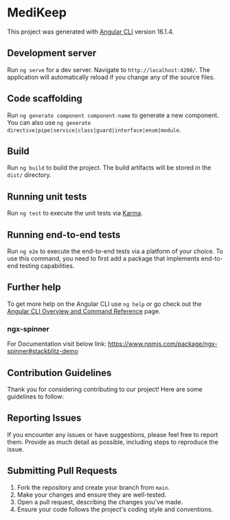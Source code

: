 # MediKeep

This project was generated with [Angular CLI](https://github.com/angular/angular-cli) version 16.1.4.

## Development server

Run `ng serve` for a dev server. Navigate to `http://localhost:4200/`. The application will automatically reload if you change any of the source files.

## Code scaffolding

Run `ng generate component component-name` to generate a new component. You can also use `ng generate directive|pipe|service|class|guard|interface|enum|module`.

## Build

Run `ng build` to build the project. The build artifacts will be stored in the `dist/` directory.

## Running unit tests

Run `ng test` to execute the unit tests via [Karma](https://karma-runner.github.io).

## Running end-to-end tests

Run `ng e2e` to execute the end-to-end tests via a platform of your choice. To use this command, you need to first add a package that implements end-to-end testing capabilities.

## Further help

To get more help on the Angular CLI use `ng help` or go check out the [Angular CLI Overview and Command Reference](https://angular.io/cli) page.

### ngx-spinner
For Documentation visit below link:
https://www.npmjs.com/package/ngx-spinner#stackblitz-demo

## Contribution Guidelines

Thank you for considering contributing to our project! Here are some guidelines to follow:

## Reporting Issues

If you encounter any issues or have suggestions, please feel free to report them. Provide as much detail as possible, including steps to reproduce the issue.

## Submitting Pull Requests

1. Fork the repository and create your branch from `main`.
2. Make your changes and ensure they are well-tested.
3. Open a pull request, describing the changes you've made.
4. Ensure your code follows the project's coding style and conventions.

